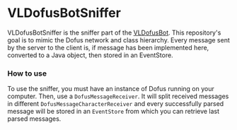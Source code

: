 # VLDofusBotSniffer

VLDofusBotSniffer is the sniffer part of the [VLDofusBot](https://github.com/viclew1/VLDofusBot). This repository's goal
is to mimic the Dofus network and class hierarchy. Every message sent by the server to the client is, if message has
been implemented here, converted to a Java object, then stored in an EventStore.

### How to use

To use the sniffer, you must have an instance of Dofus running on your computer. Then,
use a `DofusMessageReceiver`. It will split received messages in different `DofusMessageCharacterReceiver` and every successfully parsed message will be stored in an `EventStore` from which you can retrieve last parsed messages.
